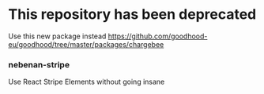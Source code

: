 # This repository has been deprecated
Use this new package instead https://github.com/goodhood-eu/goodhood/tree/master/packages/chargebee

### nebenan-stripe

Use React Stripe Elements without going insane
